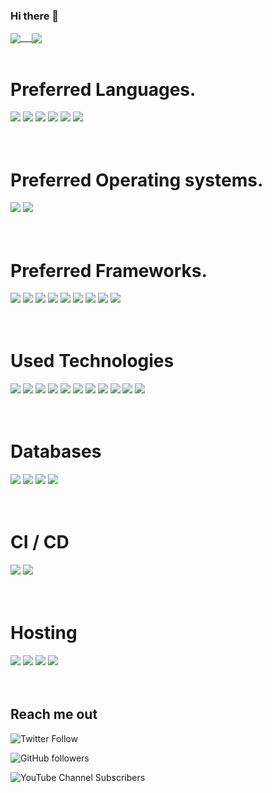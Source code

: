 ### Hi there 👋

<a href="https://github.com/ahmedosama-st">
  <img align="center" src="https://github-readme-stats.vercel.app/api?username=ahmedosama-st&count_private=true&show_icons=true&theme=dracula&include_all_commits=true&langs_count=7" /> 
</a>
<a href="https://github.com/ahmedosama-st">
  <img align="center" src="https://github-readme-stats.vercel.app/api/top-langs/?username=ahmedosama-st" />
</a>

<br>
<br>

# Preferred Languages.

<div>
<img src="https://img.shields.io/badge/go-%2300ADD8.svg?&style=for-the-badge&logo=go&logoColor=white"/>
<img src="https://img.shields.io/badge/php-%23777BB4.svg?&style=for-the-badge&logo=php&logoColor=white"/>
<img src="https://img.shields.io/badge/typescript%20-%23007ACC.svg?&style=for-the-badge&logo=typescript&logoColor=white"/>
<img src="https://img.shields.io/badge/javascript%20-%23323330.svg?&style=for-the-badge&logo=javascript&logoColor=%23F7DF1E"/>
<img src="https://img.shields.io/badge/node.js%20-%2343853D.svg?&style=for-the-badge&logo=node.js&logoColor=white"/>
<img src="https://img.shields.io/badge/graphql%20-%23E0234E.svg?&style=for-the-badge&logo=graphql&logoColor=white"/>
</div>

<br>
<br>

# Preferred Operating systems.

<div>
<img src="https://img.shields.io/badge/-Ubuntu-black?style=for-the-badge&logo=Ubuntu"/>
<img src="https://img.shields.io/badge/-MacOS-black?style=for-the-badge&logo=apple"/>
</div>

<br>
<br>

# Preferred Frameworks.

<div>

 <img src="https://img.shields.io/badge/react%20-%2320232a.svg?&style=for-the-badge&logo=react&logoColor=%2361DAFB"/>
<img src="https://img.shields.io/badge/react_native%20-%2320232a.svg?&style=for-the-badge&logo=react&logoColor=%2361DAFB"/>
<img src="https://img.shields.io/badge/vuejs%20-%2335495e.svg?&style=for-the-badge&logo=vue.js&logoColor=%234FC08D"/>
<img src="https://img.shields.io/badge/laravel%20-%23FF2D20.svg?&style=for-the-badge&logo=laravel&logoColor=white"/>
<img src="https://img.shields.io/badge/-Next%20JS-black?style=for-the-badge&logo=Next.js&logoColor=white"/>
<img src="https://img.shields.io/badge/-Nuxt%20JS-00C58E?style=for-the-badge&logo=Nuxt.js&logoColor=black"/>

<img src="https://img.shields.io/badge/nestjs%20-%23E0234E.svg?&style=for-the-badge&logo=nestjs&logoColor=white" />
<img src="https://img.shields.io/badge/-Express-23404d59?style=for-the-badge&logo=express&logoColor=black"/>
<img src="https://img.shields.io/badge/webpack%20-%238DD6F9.svg?&style=for-the-badge&logo=webpack&logoColor=black" />

</div>

<br>
<br>

# Used Technologies

<div>

 <img src="https://img.shields.io/badge/-Functional%20Programming-0062AD?style=for-the-badge&logo=azure-functions&logoColor=white"/>

 <img src="https://img.shields.io/badge/-Observables-353E58?style=for-the-badge&logo=observable&logoColor=white"/>

 <img src="https://img.shields.io/badge/-Reactive%20Programming-B7178C?style=for-the-badge&logo=ReactiveX&logoColor=white"/>

<img src="https://img.shields.io/badge/-Docker-2496ED?style=for-the-badge&logo=Docker&logoColor=white"/>

 <img src="https://img.shields.io/badge/-Redux-764ABC?style=for-the-badge&logo=redux"/>

 <img src="https://img.shields.io/badge/-Object%20Oriented%20Programming-blue?style=for-the-badge&logo=azure-functions&logoColor=white"/>

 <img src="https://img.shields.io/badge/-Data%20structures%20%26%20Algorithms-CB2E6D?logo=azure-pipelines&style=for-the-badge&logoColor=white"/>

 <img src="https://img.shields.io/badge/-SOLID%20Principles-9999FF?style=for-the-badge&logo=apache-rocketMQ&logoColor=black"/>

 <img src="https://img.shields.io/badge/-Design%20patterns-360D3A?style=for-the-badge&logo=apache-rocketMQ&logoColor=white"/>

 <img src="https://img.shields.io/badge/-Testing-blueviolet?style=for-the-badge&logo=jest&logoColor=white"/>

 <img src="https://img.shields.io/badge/-Microservices-darkgreen?style=for-the-badge"/>

</div>

<br>
<br>

# Databases

<div>
<img src="https://img.shields.io/badge/mysql-%2300f.svg?&style=for-the-badge&logo=mysql&logoColor=white"/>
<img src ="https://img.shields.io/badge/postgres-%23316192.svg?&style=for-the-badge&logo=postgresql&logoColor=white"/>
<img src ="https://img.shields.io/badge/MongoDB-%234ea94b.svg?&style=for-the-badge&logo=mongodb&logoColor=white"/>
<img src ="https://img.shields.io/badge/sqlite-%2307405e.svg?&style=for-the-badge&logo=sqlite&logoColor=white"/>
</div>

<br>
<br>

# CI / CD

<div>

<img src="https://img.shields.io/badge/github%20actions%20-%232671E5.svg?&style=for-the-badge&logo=github%20actions&logoColor=white"/>
<img src="https://img.shields.io/badge/envoyer-%232671E5.svg?&style=for-the-badge&logo=github%20actions&logoColor=white"/>
</div>

<br>
<br>

# Hosting

<div>
<img src="https://img.shields.io/badge/Google%20Cloud%20-%234285F4.svg?&style=for-the-badge&logo=google-cloud&logoColor=white"/>
<img src="https://img.shields.io/badge/vercel%20-%23000000.svg?&style=for-the-badge&logo=vercel&logoColor=white"/>
<img src="https://img.shields.io/badge/DigitalOcean-%230167ff.svg?&style=for-the-badge&logo=digitalOcean&logoColor=white"/>
<img src="https://img.shields.io/badge/heroku%20-%23430098.svg?&style=for-the-badge&logo=heroku&logoColor=white"/>
</div>

<br>
<br>

## Reach me out

![Twitter Follow](https://img.shields.io/twitter/follow/ahmedosama_st?label=Followers&style=social)

![GitHub followers](https://img.shields.io/github/followers/ahmedosama-st?style=social)

![YouTube Channel Subscribers](https://img.shields.io/youtube/channel/subscribers/UChqI6_K8XhCCe9aCtfBThHA?style=social)
